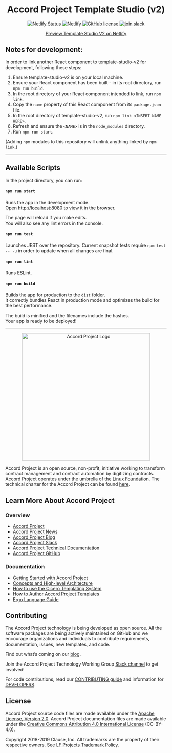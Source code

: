 <h1 align="center">
  Accord Project Template Studio (v2)
</h1>

<p align="center">

  <a href="https://app.netlify.com/sites/accordproject-studio/deploys">
    <img src="https://api.netlify.com/api/v1/badges/088bd784-321b-49d4-940b-8c1c0af6942f/deploy-status" alt="Netlify Status"/>
  </a>  

  <a href="https://accordproject-studio.netlify.com/">
    <img src="https://img.shields.io/badge/Netlify-Netlify%20preview%20of%20Template%20Studio%20V2-green" alt="Netlify"/>
  </a> 

  <a href="./LICENSE">
    <img src="https://img.shields.io/github/license/accordproject/cicero?color=bright-green" alt="GitHub license"/>
  </a>

  <a href="https://accord-project-slack-signup.herokuapp.com/">
    <img src="https://img.shields.io/badge/Slack-Join%20Slack-blue" alt="join slack"/>
  </a>   

</p>

<p align="center">
  <a href="https://accordproject-studio.netlify.com/">Preview Template Studio V2 on Netlify</a>
</p>


## Notes for development:

In order to link another React component to template-studio-v2 for development, following these steps:
1. Ensure template-studio-v2 is on your local machine.
2. Ensure your React component has been built - in its root directory, run `npm run build`.
3. In the root directory of your React component intended to link, run `npm link`.
4. Copy the `name` property of this React component from its `package.json` file.
5. In the root directory of template-studio-v2, run `npm link <INSERT NAME HERE>`.
6. Refresh and ensure the `<NAME>` is in the `node_modules` directory.
7. Run `npm run start`.

(Adding `npm` modules to this repository will unlink anything linked by `npm link`.)

---

## Available Scripts

In the project directory, you can run:

#### `npm run start`

Runs the app in the development mode.<br>
Open [http://localhost:8080](http://localhost:8080) to view it in the browser.

The page will reload if you make edits.<br>
You will also see any lint errors in the console.

#### `npm run test`

Launches JEST over the repository.
Current snapshot tests require `npm test -- -u` in order to update when all changes are final.

#### `npm run lint`

Runs ESLint.

#### `npm run build`

Builds the app for production to the `dist` folder.<br>
It correctly bundles React in production mode and optimizes the build for the best performance.

The build is minified and the filenames include the hashes.<br>
Your app is ready to be deployed!

---

<p align="center">
  <a href="https://www.accordproject.org/">
    <img src="assets/APLogo.png" alt="Accord Project Logo" width="400" />
  </a>
</p>

Accord Project is an open source, non-profit, initiative working to transform contract management and contract automation by digitizing contracts. Accord Project operates under the umbrella of the [Linux Foundation][linuxfound]. The technical charter for the Accord Project can be found [here][charter].

## Learn More About Accord Project

### Overview
* [Accord Project][apmain]
* [Accord Project News][apnews]
* [Accord Project Blog][apblog]
* [Accord Project Slack][apslack]
* [Accord Project Technical Documentation][apdoc]
* [Accord Project GitHub][apgit]


### Documentation
* [Getting Started with Accord Project][docwelcome]
* [Concepts and High-level Architecture][dochighlevel]
* [How to use the Cicero Templating System][doccicero]
* [How to Author Accord Project Templates][docstudio]
* [Ergo Language Guide][docergo]

## Contributing

The Accord Project technology is being developed as open source. All the software packages are being actively maintained on GitHub and we encourage organizations and individuals to contribute requirements, documentation, issues, new templates, and code.

Find out what’s coming on our [blog][apblog].

Join the Accord Project Technology Working Group [Slack channel][apslack] to get involved!

For code contributions, read our [CONTRIBUTING guide][contributing] and information for [DEVELOPERS][developers].

## License <a name="license"></a>

Accord Project source code files are made available under the [Apache License, Version 2.0][apache].
Accord Project documentation files are made available under the [Creative Commons Attribution 4.0 International License][creativecommons] (CC-BY-4.0).

Copyright 2018-2019 Clause, Inc. All trademarks are the property of their respective owners. See [LF Projects Trademark Policy](https://lfprojects.org/policies/trademark-policy/).

[sagaGuide]: https://blog.logrocket.com/understanding-redux-saga-from-action-creators-to-sagas-2587298b5e71
[reduxSaga]: https://redux-saga.js.org/

[linuxfound]: https://www.linuxfoundation.org
[charter]: https://github.com/accordproject/template-studio-v2/blob/master/CHARTER.md
[apmain]: https://accordproject.org/
[apworkgroup]: https://calendar.google.com/calendar/event?action=TEMPLATE&tmeid=MjZvYzIzZHVrYnI1aDVzbjZnMHJqYmtwaGlfMjAxNzExMTVUMjEwMDAwWiBkYW5AY2xhdXNlLmlv&tmsrc=dan%40clause.io
[apblog]: https://medium.com/@accordhq
[apnews]: https://www.accordproject.org/news/
[apgit]:  https://github.com/accordproject/
[apdoc]: https://docs.accordproject.org/
[apslack]: https://accord-project-slack-signup.herokuapp.com

[docspec]: https://docs.accordproject.org/docs/spec-overview.html
[docwelcome]: https://docs.accordproject.org/docs/accordproject.html
[dochighlevel]: https://docs.accordproject.org/docs/spec-concepts.html
[docergo]: https://docs.accordproject.org/docs/logic-ergo.html
[docstart]: https://docs.accordproject.org/docs/accordproject.html
[doccicero]: https://docs.accordproject.org/docs/basic-use.html
[docstudio]: https://docs.accordproject.org/docs/advanced-latedelivery.html

[contributing]: https://github.com/accordproject/template-studio-v2/blob/master/CONTRIBUTING.md
[developers]: https://github.com/accordproject/template-studio-v2/blob/master/DEVELOPERS.md

[apache]: https://github.com/accordproject/template-studio-v2/blob/master/LICENSE
[creativecommons]: http://creativecommons.org/licenses/by/4.0/
